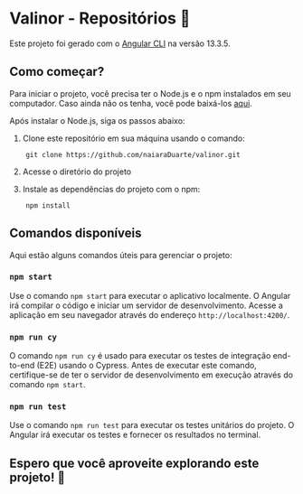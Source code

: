 # Valinor - Repositórios 🚀

Este projeto foi gerado com o [Angular CLI](https://github.com/angular/angular-cli) na versão 13.3.5.

## Como começar?

Para iniciar o projeto, você precisa ter o Node.js e o npm instalados em seu computador. Caso ainda não os tenha, você pode baixá-los [aqui](https://nodejs.org).

Após instalar o Node.js, siga os passos abaixo:

1. Clone este repositório em sua máquina usando o comando:
```
    git clone https://github.com/naiaraDuarte/valinor.git
```

2. Acesse o diretório do projeto

3. Instale as dependências do projeto com o npm:

```
    npm install
```

## Comandos disponíveis

Aqui estão alguns comandos úteis para gerenciar o projeto:

### `npm start`

Use o comando `npm start` para executar o aplicativo localmente. O Angular irá compilar o código e iniciar um servidor de desenvolvimento. Acesse a aplicação em seu navegador através do endereço `http://localhost:4200/`.

### `npm run cy`

O comando `npm run cy` é usado para executar os testes de integração end-to-end (E2E) usando o Cypress. 
Antes de executar este comando, certifique-se de ter o servidor de desenvolvimento em execução através do comando `npm start`.

### `npm run test`

Use o comando `npm run test` para executar os testes unitários do projeto. O Angular irá executar os testes e fornecer os resultados no terminal.

## Espero que você aproveite explorando este projeto! 🚀